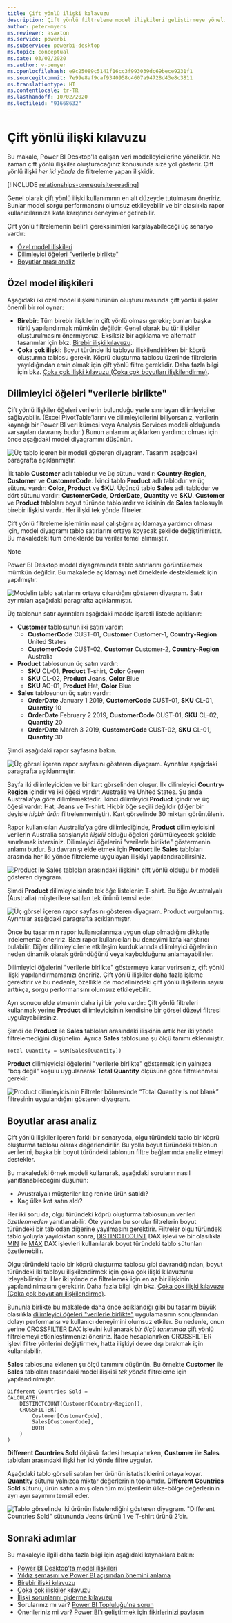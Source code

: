 ```yaml
---
title: Çift yönlü ilişki kılavuzu
description: Çift yönlü filtreleme model ilişkileri geliştirmeye yönelik kılavuz.
author: peter-myers
ms.reviewer: asaxton
ms.service: powerbi
ms.subservice: powerbi-desktop
ms.topic: conceptual
ms.date: 03/02/2020
ms.author: v-pemyer
ms.openlocfilehash: e9c25089c5141f16cc3f993039dc69bece9231f1
ms.sourcegitcommit: 7e99e8af9caf9340958c4607a94728d43e8c3811
ms.translationtype: HT
ms.contentlocale: tr-TR
ms.lasthandoff: 10/02/2020
ms.locfileid: "91668632"
---
```

# <a name="bi-directional-relationship-guidance"></a>Çift yönlü ilişki kılavuzu

Bu makale, Power BI Desktop'la çalışan veri modelleyicilerine yöneliktir. Ne zaman çift yönlü ilişkiler oluşturacağınız konusunda size yol gösterir. Çift yönlü ilişki _her iki yönde_ de filtreleme yapan ilişkidir.

[!INCLUDE [relationships-prerequisite-reading](includes/relationships-prerequisite-reading.md)]

Genel olarak çift yönlü ilişki kullanımının en alt düzeyde tutulmasını öneririz. Bunlar model sorgu performansını olumsuz etkileyebilir ve bir olasılıkla rapor kullanıcılarınıza kafa karıştırıcı deneyimler getirebilir.

Çift yönlü filtrelemenin belirli gereksinimleri karşılayabileceği üç senaryo vardır:

- [Özel model ilişkileri](#special-model-relationships)
- [Dilimleyici öğeleri "verilerle birlikte"](#slicer-items-with-data)
- [Boyutlar arası analiz](#dimension-to-dimension-analysis)

## <a name="special-model-relationships"></a>Özel model ilişkileri

Aşağıdaki iki özel model ilişkisi türünün oluşturulmasında çift yönlü ilişkiler önemli bir rol oynar:

- **Birebir**: Tüm birebir ilişkilerin çift yönlü olması gerekir; bunları başka türlü yapılandırmak mümkün değildir. Genel olarak bu tür ilişkiler oluşturulmasını önermiyoruz. Eksiksiz bir açıklama ve alternatif tasarımlar için bkz. [Birebir ilişki kılavuzu](relationships-one-to-one.md).
- **Çoka çok ilişki**: Boyut türünde iki tabloyu ilişkilendirirken bir köprü oluşturma tablosu gerekir. Köprü oluşturma tablosu üzerinde filtrelerin yayıldığından emin olmak için çift yönlü filtre gereklidir. Daha fazla bilgi için bkz. [Çoka çok ilişki kılavuzu (Çoka çok boyutları ilişkilendirme)](relationships-many-to-many.md#relate-many-to-many-dimensions).

## <a name="slicer-items-with-data"></a>Dilimleyici öğeleri "verilerle birlikte"

Çift yönlü ilişkiler öğeleri verilerin bulunduğu yerle sınırlayan dilimleyiciler sağlayabilir. (Excel PivotTable’larını ve dilimleyicilerini biliyorsanız, verilerin kaynağı bir Power BI veri kümesi veya Analysis Services modeli olduğunda varsayılan davranış budur.) Bunun anlamını açıklarken yardımcı olması için önce aşağıdaki model diyagramını düşünün.

![Üç tablo içeren bir modeli gösteren diyagram. Tasarım aşağıdaki paragrafta açıklanmıştır.](media/relationships-bidirectional-filtering/sales-model-diagram.png)

İlk tablo **Customer** adlı tablodur ve üç sütunu vardır: **Country-Region**, **Customer** ve **CustomerCode**. İkinci tablo **Product** adlı tablodur ve üç sütunu vardır: **Color**, **Product** ve **SKU**. Üçüncü tablo **Sales** adlı tablodur ve dört sütunu vardır: **CustomerCode**, **OrderDate**, **Quantity** ve **SKU**. **Customer** ve **Product** tabloları boyut türünde tablolardır ve ikisinin de **Sales** tablosuyla birebir ilişkisi vardır. Her ilişki tek yönde filtreler.

Çift yönlü filtreleme işleminin nasıl çalıştığını açıklamaya yardımcı olması için, model diyagramı tablo satırlarını ortaya koyacak şekilde değiştirilmiştir. Bu makaledeki tüm örneklerde bu veriler temel alınmıştır.

> [!NOTE]
> Power BI Desktop model diyagramında tablo satırlarını görüntülemek mümkün değildir. Bu makalede açıklamayı net örneklerle desteklemek için yapılmıştır.

![Modelin tablo satırlarını ortaya çıkardığını gösteren diyagram. Satır ayrıntıları aşağıdaki paragrafta açıklanmıştır.](media/relationships-bidirectional-filtering/sales-model-diagram-rows.png)

Üç tablonun satır ayrıntıları aşağıdaki madde işaretli listede açıklanır:

- **Customer** tablosunun iki satırı vardır:
  - **CustomerCode** CUST-01, **Customer** Customer-1, **Country-Region** United States
  - **CustomerCode** CUST-02, **Customer** Customer-2, **Country-Region** Australia
- **Product** tablosunun üç satırı vardır:
  - **SKU** CL-01, **Product** T-shirt, **Color** Green
  - **SKU** CL-02, **Product** Jeans, **Color** Blue
  - **SKU** AC-01, **Product** Hat, **Color** Blue
- **Sales** tablosunun üç satırı vardır:
  - **OrderDate** January 1 2019, **CustomerCode** CUST-01, **SKU** CL-01, **Quantity** 10
  - **OrderDate** February 2 2019, **CustomerCode** CUST-01, **SKU** CL-02, **Quantity** 20
  - **OrderDate** March 3 2019, **CustomerCode** CUST-02, **SKU** CL-01, **Quantity** 30

Şimdi aşağıdaki rapor sayfasına bakın.

![Üç görsel içeren rapor sayfasını gösteren diyagram. Ayrıntılar aşağıdaki paragrafta açıklanmıştır.](media/relationships-bidirectional-filtering/sales-report-no-bi-directional-filter.png)

Sayfa iki dilimleyiciden ve bir kart görselinden oluşur. İlk dilimleyici **Country-Region** içindir ve iki öğesi vardır: Australia ve United States. Şu anda Australia’ya göre dilimlemektedir. İkinci dilimleyici **Product** içindir ve üç öğesi vardır: Hat, Jeans ve T-shirt. Hiçbir öğe seçili değildir (diğer bir deyişle _hiçbir ürün_ filtrelenmemiştir). Kart görselinde 30 miktarı görüntülenir.

Rapor kullanıcıları Australia’ya göre dilimlediğinde, **Product** dilimleyicisini verilerin Australia satışlarıyla _ilişkili_ olduğu öğeleri görüntüleyecek şekilde sınırlamak istersiniz. Dilimleyici öğelerini "verilerle birlikte" göstermenin anlamı budur. Bu davranışı elde etmek için **Product** ile **Sales** tabloları arasında her iki yönde filtreleme uygulayan ilişkiyi yapılandırabilirsiniz.

![Product ile Sales tabloları arasındaki ilişkinin çift yönlü olduğu bir modeli gösteren diyagram.](media/relationships-bidirectional-filtering/sales-model-diagram-rows-bi-directional-filter.png)

Şimdi **Product** dilimleyicisinde tek öğe listelenir: T-shirt. Bu öğe Avustralyalı (Australia) müşterilere satılan tek ürünü temsil eder.

![Üç görsel içeren rapor sayfasını gösteren diyagram. Product vurgulanmış. Ayrıntılar aşağıdaki paragrafta açıklanmıştır.](media/relationships-bidirectional-filtering/sales-report-bi-directional-filter.png)

Önce bu tasarımın rapor kullanıcılarınıza uygun olup olmadığını dikkatle irdelemenizi öneririz. Bazı rapor kullanıcıları bu deneyimi kafa karıştırıcı bulabilir. Diğer dilimleyicilerle etkileşim kurduklarında dilimleyici öğelerinin neden dinamik olarak göründüğünü veya kaybolduğunu anlamayabilirler.

Dilimleyici öğelerini "verilerle birlikte" göstermeye karar verirseniz, çift yönlü ilişki yapılandırmamanızı öneririz. Çift yönlü ilişkiler daha fazla işleme gerektirir ve bu nedenle, özellikle de modelinizdeki çift yönlü ilişkilerin sayısı arttıkça, sorgu performansını olumsuz etkileyebilir.

Ayrı sonucu elde etmenin daha iyi bir yolu vardır: Çift yönlü filtreleri kullanmak yerine **Product** dilimleyicisinin kendisine bir görsel düzeyi filtresi uygulayabilirsiniz.

Şimdi de **Product** ile **Sales** tabloları arasındaki ilişkinin artık her iki yönde filtrelemediğini düşünelim. Ayrıca **Sales** tablosuna şu ölçü tanımı eklenmiştir.

```dax
Total Quantity = SUM(Sales[Quantity])
```

**Product** dilimleyicisi öğelerini "verilerle birlikte" göstermek için yalnızca "boş değil" koşulu uygulanarak **Total Quantity** ölçüsüne göre filtrelenmesi gerekir.

![Product dilimleyicisinin Filtreler bölmesinde “Total Quantity is not blank” filtresinin uygulandığını gösteren diyagram.](media/relationships-bidirectional-filtering/filter-product-slicer-measure-is-not-blank.png)

## <a name="dimension-to-dimension-analysis"></a>Boyutlar arası analiz

Çift yönlü ilişkiler içeren farklı bir senaryoda, olgu türündeki tablo bir köprü oluşturma tablosu olarak değerlendirilir. Bu yolla boyut türündeki tablonun verilerini, başka bir boyut türündeki tablonun filtre bağlamında analiz etmeyi destekler.

Bu makaledeki örnek modeli kullanarak, aşağıdaki soruların nasıl yanıtlanabileceğini düşünün:

- Avustralyalı müşteriler kaç renkte ürün satıldı?
- Kaç ülke kot satın aldı?

Her iki soru da, olgu türündeki köprü oluşturma tablosunun verileri _özetlenmeden_ yanıtlanabilir. Öte yandan bu sorular filtrelerin boyut türündeki bir tablodan diğerine yayılmasını gerektirir. Filtreler olgu türündeki tablo yoluyla yayıldıktan sonra, [DISTINCTCOUNT](/dax/distinctcount-function-dax) DAX işlevi ve bir olasılıkla [MIN](/dax/min-function-dax) ile [MAX](/dax/max-function-dax) DAX işlevleri kullanılarak boyut türündeki tablo sütunları özetlenebilir.

Olgu türündeki tablo bir köprü oluşturma tablosu gibi davrandığından, boyut türündeki iki tabloyu ilişkilendirmek için çoka çok ilişki kılavuzunu izleyebilirsiniz. Her iki yönde de filtrelemek için en az bir ilişkinin yapılandırılmasını gerektirir. Daha fazla bilgi için bkz. [Çoka çok ilişki kılavuzu (Çoka çok boyutları ilişkilendirme)](relationships-many-to-many.md#relate-many-to-many-dimensions).

Bununla birlikte bu makalede daha önce açıklandığı gibi bu tasarım büyük olasılıkla [dilimleyici öğeleri "verilerle birlikte"](#slicer-items-with-data) uygulamasının sonuçlarından dolayı performansı ve kullanıcı deneyimini olumsuz etkiler. Bu nedenle, onun yerine [CROSSFILTER](/dax/crossfilter-function) DAX işlevini kullanarak _bir ölçü tanımında_ çift yönlü filtrelemeyi etkinleştirmenizi öneririz. İfade hesaplanırken CROSSFILTER işlevi filtre yönlerini değiştirmek, hatta ilişkiyi devre dışı bırakmak için kullanılabilir.

**Sales** tablosuna eklenen şu ölçü tanımını düşünün. Bu örnekte **Customer** ile **Sales** tabloları arasındaki model ilişkisi _tek yönde_ filtreleme için yapılandırılmıştır.

```dax
Different Countries Sold =
CALCULATE(
    DISTINCTCOUNT(Customer[Country-Region]),
    CROSSFILTER(
        Customer[CustomerCode],
        Sales[CustomerCode],
        BOTH
    )
)
```

**Different Countries Sold** ölçüsü ifadesi hesaplanırken, **Customer** ile **Sales** tabloları arasındaki ilişki her iki yönde filtre uygular.

Aşağıdaki tablo görseli satılan her ürünün istatistiklerini ortaya koyar. **Quantity** sütunu yalnızca miktar değerlerinin toplamıdır. **Different Countries Sold** sütunu, ürün satın almış olan tüm müşterilerin ülke-bölge değerlerinin ayrı ayrı sayımını temsil eder.

![Tablo görselinde iki ürünün listelendiğini gösteren diyagram. "Different Countries Sold" sütununda Jeans ürünü 1 ve T-shirt ürünü 2’dir.](media/relationships-bidirectional-filtering/country-sales-crossfilter-function.png)

## <a name="next-steps"></a>Sonraki adımlar

Bu makaleyle ilgili daha fazla bilgi için aşağıdaki kaynaklara bakın:

- [Power BI Desktop’ta model ilişkileri](../transform-model/desktop-relationships-understand.md)
- [Yıldız şemasını ve Power BI açısından önemini anlama](star-schema.md)
- [Birebir ilişki kılavuzu](relationships-one-to-one.md)
- [Çoka çok ilişkiler kılavuzu](relationships-many-to-many.md)
- [İlişki sorunlarını giderme kılavuzu](relationships-troubleshoot.md)
- Sorularınız mı var? [Power BI Topluluğu'na sorun](https://community.powerbi.com/)
- Önerileriniz mi var? [Power BI'ı geliştirmek için fikirlerinizi paylaşın](https://ideas.powerbi.com/)